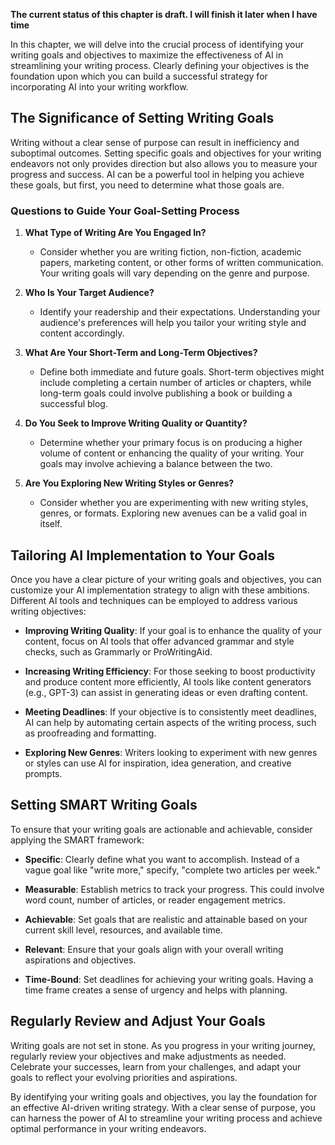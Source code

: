 **The current status of this chapter is draft. I will finish it later when I have time**

In this chapter, we will delve into the crucial process of identifying your writing goals and objectives to maximize the effectiveness of AI in streamlining your writing process. Clearly defining your objectives is the foundation upon which you can build a successful strategy for incorporating AI into your writing workflow.

The Significance of Setting Writing Goals
-----------------------------------------

Writing without a clear sense of purpose can result in inefficiency and suboptimal outcomes. Setting specific goals and objectives for your writing endeavors not only provides direction but also allows you to measure your progress and success. AI can be a powerful tool in helping you achieve these goals, but first, you need to determine what those goals are.

### **Questions to Guide Your Goal-Setting Process**

1. **What Type of Writing Are You Engaged In?**

   * Consider whether you are writing fiction, non-fiction, academic papers, marketing content, or other forms of written communication. Your writing goals will vary depending on the genre and purpose.
2. **Who Is Your Target Audience?**

   * Identify your readership and their expectations. Understanding your audience's preferences will help you tailor your writing style and content accordingly.
3. **What Are Your Short-Term and Long-Term Objectives?**

   * Define both immediate and future goals. Short-term objectives might include completing a certain number of articles or chapters, while long-term goals could involve publishing a book or building a successful blog.
4. **Do You Seek to Improve Writing Quality or Quantity?**

   * Determine whether your primary focus is on producing a higher volume of content or enhancing the quality of your writing. Your goals may involve achieving a balance between the two.
5. **Are You Exploring New Writing Styles or Genres?**

   * Consider whether you are experimenting with new writing styles, genres, or formats. Exploring new avenues can be a valid goal in itself.

Tailoring AI Implementation to Your Goals
-----------------------------------------

Once you have a clear picture of your writing goals and objectives, you can customize your AI implementation strategy to align with these ambitions. Different AI tools and techniques can be employed to address various writing objectives:

* **Improving Writing Quality**: If your goal is to enhance the quality of your content, focus on AI tools that offer advanced grammar and style checks, such as Grammarly or ProWritingAid.

* **Increasing Writing Efficiency**: For those seeking to boost productivity and produce content more efficiently, AI tools like content generators (e.g., GPT-3) can assist in generating ideas or even drafting content.

* **Meeting Deadlines**: If your objective is to consistently meet deadlines, AI can help by automating certain aspects of the writing process, such as proofreading and formatting.

* **Exploring New Genres**: Writers looking to experiment with new genres or styles can use AI for inspiration, idea generation, and creative prompts.

Setting SMART Writing Goals
---------------------------

To ensure that your writing goals are actionable and achievable, consider applying the SMART framework:

* **Specific**: Clearly define what you want to accomplish. Instead of a vague goal like "write more," specify, "complete two articles per week."

* **Measurable**: Establish metrics to track your progress. This could involve word count, number of articles, or reader engagement metrics.

* **Achievable**: Set goals that are realistic and attainable based on your current skill level, resources, and available time.

* **Relevant**: Ensure that your goals align with your overall writing aspirations and objectives.

* **Time-Bound**: Set deadlines for achieving your writing goals. Having a time frame creates a sense of urgency and helps with planning.

Regularly Review and Adjust Your Goals
--------------------------------------

Writing goals are not set in stone. As you progress in your writing journey, regularly review your objectives and make adjustments as needed. Celebrate your successes, learn from your challenges, and adapt your goals to reflect your evolving priorities and aspirations.

By identifying your writing goals and objectives, you lay the foundation for an effective AI-driven writing strategy. With a clear sense of purpose, you can harness the power of AI to streamline your writing process and achieve optimal performance in your writing endeavors.
